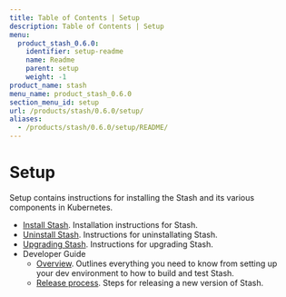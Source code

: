 ```yaml
---
title: Table of Contents | Setup
description: Table of Contents | Setup
menu:
  product_stash_0.6.0:
    identifier: setup-readme
    name: Readme
    parent: setup
    weight: -1
product_name: stash
menu_name: product_stash_0.6.0
section_menu_id: setup
url: /products/stash/0.6.0/setup/
aliases:
  - /products/stash/0.6.0/setup/README/
---
```

# Setup

Setup contains instructions for installing the Stash and its various components in Kubernetes.

- [Install Stash](/products/stash/0.6.0/setup/install). Installation instructions for Stash.
- [Uninstall Stash](/products/stash/0.6.0/setup/uninstall). Instructions for uninstallating Stash.
- [Upgrading Stash](/products/stash/0.6.0/setup/upgrade). Instructions for upgrading Stash.
- Developer Guide
  - [Overview](/products/stash/0.6.0/setup/developer-guide/overview). Outlines everything you need to know from setting up your dev environment to how to build and test Stash.
  - [Release process](/products/stash/0.6.0/setup/developer-guide/release). Steps for releasing a new version of Stash.
